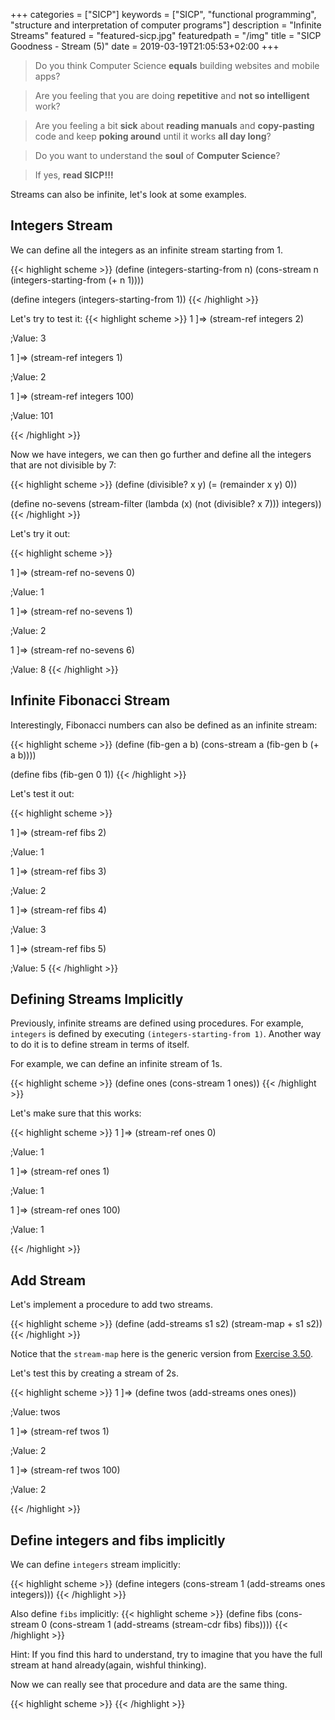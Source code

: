 +++
categories = ["SICP"]
keywords = ["SICP", "functional programming", "structure and interpretation of computer programs"]
description = "Infinite Streams"
featured = "featured-sicp.jpg"
featuredpath = "/img"
title = "SICP Goodness - Stream (5)"
date = 2019-03-19T21:05:53+02:00
+++

>Do you think Computer Science **equals** building websites and mobile apps? 

>Are you feeling that you are doing **repetitive** and **not so intelligent** work?

>Are you feeling a bit **sick** about **reading manuals** and **copy-pasting** code and keep **poking around** until it works **all day long**? 

>Do you want to understand the **soul** of **Computer Science**?

>If yes, **read SICP!!!**

Streams can also be infinite, let's look at some examples.

## Integers Stream

We can define all the integers as an infinite stream starting from 1.

{{< highlight scheme >}}
(define (integers-starting-from n)
  (cons-stream n (integers-starting-from (+ n 1))))

(define integers (integers-starting-from 1))
{{< /highlight >}}

Let's try to test it:
{{< highlight scheme >}}
1 ]=> (stream-ref integers 2)

;Value: 3

1 ]=> (stream-ref integers 1)

;Value: 2

1 ]=> (stream-ref integers 100)

;Value: 101

{{< /highlight >}}

Now we have integers, we can then go further and define all the integers that are not divisible by 7:

{{< highlight scheme >}}
(define (divisible? x y) (= (remainder x y) 0))

(define no-sevens
  (stream-filter
   (lambda (x) (not (divisible? x 7)))
   integers))
{{< /highlight >}}

Let's try it out:

{{< highlight scheme >}}

1 ]=> (stream-ref no-sevens 0)

;Value: 1

1 ]=> (stream-ref no-sevens 1)

;Value: 2

1 ]=> (stream-ref no-sevens 6)

;Value: 8
{{< /highlight >}}

## Infinite Fibonacci Stream

Interestingly, Fibonacci numbers can also be defined as an infinite stream:

{{< highlight scheme >}}
(define (fib-gen a b)
  (cons-stream a (fib-gen b (+ a b))))

(define fibs (fib-gen 0 1))
{{< /highlight >}}

Let's test it out:

{{< highlight scheme >}}

1 ]=> (stream-ref fibs 2)

;Value: 1

1 ]=> (stream-ref fibs 3)

;Value: 2

1 ]=> (stream-ref fibs 4)

;Value: 3

1 ]=> (stream-ref fibs 5)

;Value: 5
{{< /highlight >}}

## Defining Streams Implicitly

Previously, infinite streams are defined using procedures. For example, `integers` is defined by executing `(integers-starting-from 1)`. Another way to do it is to define stream in terms of itself.

For example, we can define an infinite stream of 1s.

{{< highlight scheme >}}
(define ones (cons-stream 1 ones))
{{< /highlight >}}

Let's make sure that this works:

{{< highlight scheme >}}
1 ]=> (stream-ref ones 0)

;Value: 1

1 ]=> (stream-ref ones 1)

;Value: 1

1 ]=> (stream-ref ones 100)

;Value: 1

{{< /highlight >}}

## Add Stream

Let's implement a procedure to add two streams.

{{< highlight scheme >}}
(define (add-streams s1 s2)
  (stream-map + s1 s2))
{{< /highlight >}}

Notice that the `stream-map` here is the generic version from [Exercise 3.50](https://www.lvguowei.me/post/sicp-goodness-stream-3/).

Let's test this by creating a stream of 2s.

{{< highlight scheme >}}
1 ]=> (define twos (add-streams ones ones))

;Value: twos

1 ]=> (stream-ref twos 1)

;Value: 2

1 ]=> (stream-ref twos 100)

;Value: 2

{{< /highlight >}}

## Define integers and fibs implicitly

We can define `integers` stream implicitly:

{{< highlight scheme >}}
(define integers (cons-stream 1 
                              (add-streams ones integers)))
{{< /highlight >}}

Also define `fibs` implicitly:
{{< highlight scheme >}}
(define fibs (cons-stream 0
                          (cons-stream 1
                                       (add-streams (stream-cdr fibs)
                                                    fibs))))
{{< /highlight >}}

Hint: If you find this hard to understand, try to imagine that you have the full stream at hand already(again, wishful thinking).

Now we can really see that procedure and data are the same thing.


{{< highlight scheme >}}
{{< /highlight >}}
